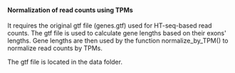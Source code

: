 #### Normalization of read counts using TPMs

It requires the original gtf file (genes.gtf) used for HT-seq-based read counts. The gtf file is used to calculate gene lengths based on their exons' lengths. Gene lengths are then used by the function normalize_by_TPM() to normalize read counts by TPMs.

The gtf file is located in the data folder.

